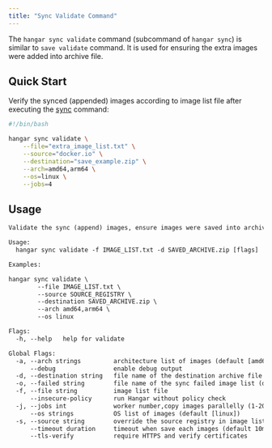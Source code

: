 ```yaml
---
title: "Sync Validate Command"
---
```


The `hangar sync validate` command (subcommand of `hangar sync`) is similar to `save validate` command. It is used for ensuring the extra images were added into archive file.

## Quick Start

Verify the synced (appended) images according to image list file after executing the [sync](/docs/v1.9/sync/sync#quick-start) command:

```bash
#!/bin/bash

hangar sync validate \
    --file="extra_image_list.txt" \
    --source="docker.io" \
    --destination="save_example.zip" \
    --arch=amd64,arm64 \
    --os=linux \
    --jobs=4
```

## Usage

```txt title="hangar sync validate --help"
Validate the sync (append) images, ensure images were saved into archive file

Usage:
  hangar sync validate -f IMAGE_LIST.txt -d SAVED_ARCHIVE.zip [flags]

Examples:

hangar sync validate \
        --file IMAGE_LIST.txt \
        --source SOURCE_REGISTRY \
        --destination SAVED_ARCHIVE.zip \
        --arch amd64,arm64 \
        --os linux

Flags:
  -h, --help   help for validate

Global Flags:
  -a, --arch strings         architecture list of images (default [amd64,arm64])
      --debug                enable debug output
  -d, --destination string   file name of the destination archive file
  -o, --failed string        file name of the sync failed image list (default "sync-failed.txt")
  -f, --file string          image list file
      --insecure-policy      run Hangar without policy check
  -j, --jobs int             worker number,copy images parallelly (1-20) (default 1)
      --os strings           OS list of images (default [linux])
  -s, --source string        override the source registry in image list
      --timeout duration     timeout when save each images (default 10m0s)
      --tls-verify           require HTTPS and verify certificates
```
